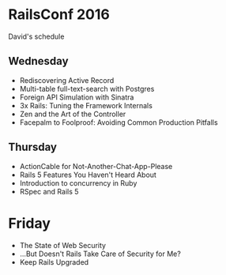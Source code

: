 # RailsConf 2016
David's schedule

## Wednesday
 - Rediscovering Active Record
 - Multi-table full-text-search with Postgres
 - Foreign API Simulation with Sinatra
 - 3x Rails: Tuning the Framework Internals
 - Zen and the Art of the Controller
 - Facepalm to Foolproof: Avoiding Common Production Pitfalls

 ## Thursday
 - ActionCable for Not-Another-Chat-App-Please
 - Rails 5 Features You Haven't Heard About
 - Introduction to concurrency in Ruby
 - RSpec and Rails 5

 # Friday
 - The State of Web Security
 - ...But Doesn't Rails Take Care of Security for Me?
 - Keep Rails Upgraded

